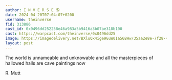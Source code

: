 ```yaml
---
author: I N V E R S E 🌎
date: 2024-04-20T07:04:07+0200
username: theinverse
fid: 313886
cast_id: 0x0496dd252258e46a983a5b9416a3b07ae318b100
cast: https://warpcast.com/theinverse/0x0496dd25
image: https://imagedelivery.net/BXluQx4ige9GuW0Ia56BHw/35aa2e8e-7f28-4d6b-2da6-95feea53c100/original
layout: post
---
```

The world is unnameable and unknowable and all the masterpieces of hallowed halls are cave paintings now  
  
R. Mutt  

<img src='https://imagedelivery.net/BXluQx4ige9GuW0Ia56BHw/35aa2e8e-7f28-4d6b-2da6-95feea53c100/original' alt='' referrerpolicy='no-referrer'/>